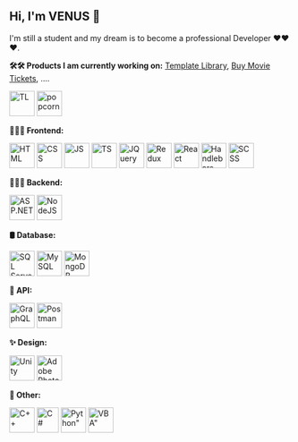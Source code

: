 ## Hi, I'm VENUS 👋
I'm still a student and my dream is to become a professional Developer ❤️❤️❤️. 

**🛠🛠 Products I am currently working on:** [Template Library](https://venusakavxt.github.io/ui-template-library/), [Buy Movie Tickets](https://github.com/VenusakaVXT/buy-movie-tickets), ....
<div>
  <img src="https://github.com/VenusakaVXT/VenusakaVXT/assets/125566811/d5dd5555-9944-46e4-9bc8-14548fe32c01" alt="TL" width="45" height="45">
  <img src="https://cdn-icons-png.flaticon.com/512/3418/3418886.png" alt="popcorn" width="45" height="45">
</div>


**👨🏼‍💻 Frontend:**
<div>
  <img src="https://cdn-icons-png.flaticon.com/512/732/732212.png" alt="HTML" width="45" height="45">
  <img src="https://upload.wikimedia.org/wikipedia/commons/thumb/6/62/CSS3_logo.svg/800px-CSS3_logo.svg.png" alt="CSS" width="45" height="45">
  <img src="https://cdn-icons-png.flaticon.com/512/5968/5968292.png" alt="JS" width="45" height="45">
  <img src="https://static-00.iconduck.com/assets.00/typescript-icon-icon-1024x1024-vh3pfez8.png" alt="TS" width="45" height="45">
  <img src="https://cdn.iconscout.com/icon/free/png-256/free-jquery-8-1175153.png" alt="JQuery" width="45" height="45">
  <img src="https://cdn.freebiesupply.com/logos/large/2x/redux-logo-svg-vector.svg" alt="Redux" width="45" height="45">
  <img src="https://upload.wikimedia.org/wikipedia/commons/thumb/a/a7/React-icon.svg/2300px-React-icon.svg.png" alt="React" width="45" height="45">
  <img src="https://kodedu.com/wp-content/uploads/2014/02/handlebarz.png" alt="Handlebars" width="45" height="45">
  <img src="https://upload.wikimedia.org/wikipedia/commons/thumb/9/96/Sass_Logo_Color.svg/2560px-Sass_Logo_Color.svg.png" alt="SCSS" width="45" height="45">
</div>


**👨🏼‍💻 Backend:**
<div>
  <img src="https://qph.cf2.quoracdn.net/main-qimg-3cfbd1b045b7727351ff8871862e07a8" alt="ASP.NET" width="45" height="45">
  <img src="https://cdn-icons-png.flaticon.com/512/5968/5968322.png" alt="NodeJS" width="45" height="45">
</div>


**🛢️ Database:**
<div>
  <img src="https://uxwing.com/wp-content/themes/uxwing/download/brands-and-social-media/sql-server-icon.png" alt="SQL Server" width="45" height="45">
  <img src="https://github.com/VenusakaVXT/VenusakaVXT/assets/125566811/e8bbb6a7-7cd6-42cb-9316-85fcc5a2a992" alt="MySQL" width="45" height="45">
  <img src="https://github.com/VenusakaVXT/VenusakaVXT/assets/125566811/9c91bfbc-3eec-427c-b11d-e440fb8d836a" alt="MongoDB" width="45" height="45">
</div>


**🔗 API:**
<div>
  <img src="https://upload.wikimedia.org/wikipedia/commons/thumb/1/17/GraphQL_Logo.svg/1200px-GraphQL_Logo.svg.png" alt="GraphQL" width="45" height="45">
  <img src="https://github.com/VenusakaVXT/VenusakaVXT/assets/125566811/8abcd297-f91b-481f-8219-c2a8b082bfb2" alt="Postman" width="45" height="45">
</div>


**✨ Design:**
<div>
  <img src="https://encrypted-tbn0.gstatic.com/images?q=tbn:ANd9GcRJAV3Kr0iiiHNiXUayS6HwYjN7g9pghV99dH4sN0V1IvrVM492G_XFRIyT8uzLs4BSzI8&usqp=CAU" alt="Unity" width="45" height="45">
  <img src="https://upload.wikimedia.org/wikipedia/commons/thumb/a/af/Adobe_Photoshop_CC_icon.svg/1051px-Adobe_Photoshop_CC_icon.svg.png" alt="Adobe Photoshop" width="45" height="45">
</div>


**🚀 Other:**
<div>
  <img src="https://cdn-icons-png.flaticon.com/512/6132/6132222.png" alt="C++" width="45" height="45">
  <img src="https://static-00.iconduck.com/assets.00/c-sharp-c-icon-1822x2048-wuf3ijab.png" alt="C#" width="39" height="45">
  <img src="https://cdn4.iconfinder.com/data/icons/logos-and-brands/512/267_Python_logo-512.png" alt=Python" width="45" height="45">
  <img src="https://github.com/VenusakaVXT/VenusakaVXT/assets/125566811/27839327-ae93-4e5d-b189-6c24f27be7a1" alt=VBA" width="45" height="45">
</div>
